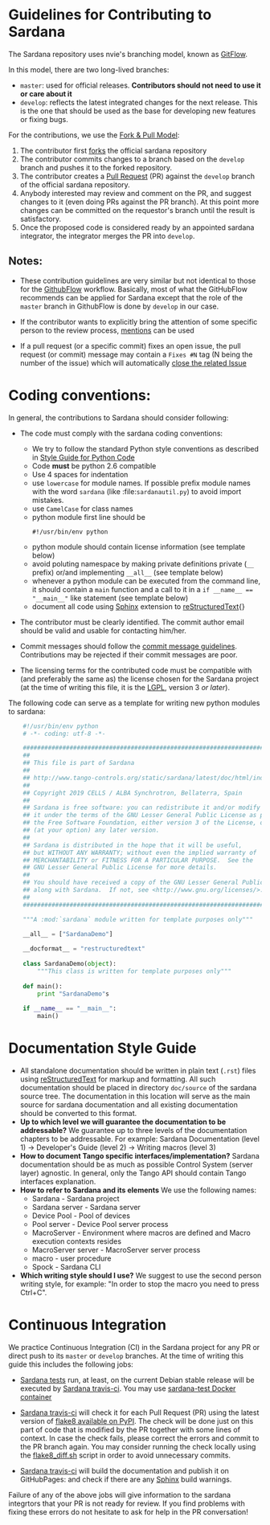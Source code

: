 # Guidelines for Contributing to Sardana

The Sardana repository uses nvie's branching model, known as [GitFlow][].

In this model, there are two long-lived branches:

- `master`: used for official releases. **Contributors should 
  not need to use it or care about it**
- `develop`: reflects the latest integrated changes for the next 
  release. This is the one that should be used as the base for 
  developing new features or fixing bugs. 

For the contributions, we use the [Fork & Pull Model][]:

1. The contributor first [forks][] the official sardana repository
2. The contributor commits changes to a branch based on the 
   `develop` branch and pushes it to the forked repository.
3. The contributor creates a [Pull Request][] (PR) against the `develop` 
   branch of the official sardana repository.
4. Anybody interested may review and comment on the PR, and 
   suggest changes to it (even doing PRs against the PR branch).
   At this point more changes can be committed on the 
   requestor's branch until the result is satisfactory.
5. Once the proposed code is considered ready by an appointed sardana 
   integrator, the integrator merges the PR into `develop`.

## Notes:
  
- These contribution guidelines are very similar but not identical to 
  those for the [GithubFlow][] workflow. Basically, most of what the 
  GitHubFlow recommends can be applied for Sardana except that the 
  role of the `master` branch in GithubFlow is done by `develop` in our 
  case. 
  
- If the contributor wants to explicitly bring the attention of some 
  specific person to the review process, [mentions][] can be used
  
- If a pull request (or a specific commit) fixes an open issue, the pull
  request (or commit) message may contain a `Fixes #N` tag (N being 
  the number of the issue) which will automatically [close the related 
  Issue][tag_issue_closing]

# Coding conventions:

In general, the contributions to Sardana should consider following:

- The code must comply with the sardana coding conventions:
  - We try to follow the standard Python style conventions as
    described in [Style Guide for Python Code](http://www.python.org/peps/pep-0008.html)
  - Code **must** be python 2.6 compatible
  - Use 4 spaces for indentation
  - use ``lowercase`` for module names. If possible prefix module names with the
    word ``sardana`` (like :file:`sardanautil.py`) to avoid import mistakes.
  - use ``CamelCase`` for class names
  - python module first line should be
    ```
    #!/usr/bin/env python
    ```
  - python module should contain license information (see template below)
  - avoid poluting namespace by making private definitions private (``__`` prefix)
    or/and implementing ``__all__`` (see template below)
  - whenever a python module can be executed from the command line, it should 
    contain a ``main`` function and a call to it in a ``if __name__ == "__main__"``
    like statement (see template below)
  - document all code using [Sphinx][] extension to [reStructuredText]{}

- The contributor must be clearly identified. The commit author 
  email should be valid and usable for contacting him/her.

- Commit messages  should follow the [commit message guidelines][]. 
  Contributions may be rejected if their commit messages are poor.

- The licensing terms for the contributed code must be compatible 
  with (and preferably the same as) the license chosen for the Sardana 
  project (at the time of writing this file, it is the [LGPL][], 
  version 3 *or later*).

The following code can serve as a template for writing new python modules to
sardana:

```python
    #!/usr/bin/env python
    # -*- coding: utf-8 -*-

    ##############################################################################
    ##
    ## This file is part of Sardana
    ## 
    ## http://www.tango-controls.org/static/sardana/latest/doc/html/index.html
    ##
    ## Copyright 2019 CELLS / ALBA Synchrotron, Bellaterra, Spain
    ## 
    ## Sardana is free software: you can redistribute it and/or modify
    ## it under the terms of the GNU Lesser General Public License as published by
    ## the Free Software Foundation, either version 3 of the License, or
    ## (at your option) any later version.
    ## 
    ## Sardana is distributed in the hope that it will be useful,
    ## but WITHOUT ANY WARRANTY; without even the implied warranty of
    ## MERCHANTABILITY or FITNESS FOR A PARTICULAR PURPOSE.  See the
    ## GNU Lesser General Public License for more details.
    ## 
    ## You should have received a copy of the GNU Lesser General Public License
    ## along with Sardana.  If not, see <http://www.gnu.org/licenses/>.
    ##
    ##############################################################################

    """A :mod:`sardana` module written for template purposes only"""

    __all__ = ["SardanaDemo"]
    
    __docformat__ = "restructuredtext"
    
    class SardanaDemo(object):
        """This class is written for template purposes only"""
        
    def main():
        print "SardanaDemo"s
    
    if __name__ == "__main__":
        main()
```

# Documentation Style Guide

- All standalone documentation should be written in plain text (``.rst``) files
  using [reStructuredText][] for markup and formatting. All such
  documentation should be placed in directory `doc/source` of the sardana
  source tree. The documentation in this location will serve as the main source
  for sardana documentation and all existing documentation should be converted
  to this format.
- **Up to which level we will guarantee the documentation to be addressable?** 
   We guarantee up to three levels of the documentation chapters to be addressable.
   For example: Sardana Documentation (level 1) -> Developer's Guide (level 2) -> Writing macros (level 3)
- **How to document Tango specific interfaces/implementation?**
   Sardana documentation should be as much as possible Control System (server layer) agnostic.
   In general, only the Tango API should contain Tango interfaces explanation.
- **How to refer to Sardana and its elements**
   We use the following names:
   * Sardana - Sardana project
   * Sardana server - Sardana server
   * Device Pool - Pool of devices
   * Pool server - Device Pool server process
   * MacroServer - Environment where macros are defined and Macro execution contexts resides 
   * MacroServer server - MacroServer server process
   * macro - user procedure
   * Spock - Sardana CLI
- **Which writing style should I use?**
   We suggest to use the second person writing style, for example:
   "In order to stop the macro you need to press Ctrl+C".

# Continuous Integration

We practice Continuous Integration (CI) in the Sardana project for any PR or direct
push to its `master` or `develop` branches. At the time of writing this guide this
includes the following jobs:

- [Sardana tests](https://sardana-controls.org/devel/howto_test/index.html)
  run, at least, on the current Debian stable release will be executed by [Sardana travis-ci][].
  You may use [sardana-test Docker container](https://hub.docker.com/r/reszelaz/sardana-test)

- [Sardana travis-ci][] will check it for each Pull Request (PR) using
  the latest version of [flake8 available on PyPI][]. The check
  will be done just on this part of code that is modified by the PR
  together with some lines of context.
  In case the check fails, please correct the errors and commit
  to the PR branch again. You may consider running the check locally
  using the [flake8_diff.sh][] script in order to avoid unnecessary commits.

- [Sardana travis-ci][] will build the documentation and publish it on GitHubPages:
  [](www.sardana-controls.org) and check if there are any [Sphinx][]
  build warnings.

Failure of any of the above jobs will give information to the sardana integrtors that your
PR is not ready for review. If you find problems with fixing these errors do not hesitate to ask for
help in the PR conversation!


[gitflow]: http://nvie.com/posts/a-successful-git-branching-model/
[Fork & Pull Model]: https://en.wikipedia.org/wiki/Fork_and_pull_model
[forks]: https://help.github.com/articles/fork-a-repo/
[Pull Request]: https://help.github.com/articles/creating-a-pull-request/
[commit message guidelines]: http://tbaggery.com/2008/04/19/a-note-about-git-commit-messages.html
[GitHubFlow]: https://guides.github.com/introduction/flow/index.html
[mentions]: https://github.com/blog/821-mention-somebody-they-re-notified
[tag_issue_closing]: https://help.github.com/articles/closing-issues-via-commit-messages/
[Sardana]: http://www.sardana-controls.org
[LGPL]: http://www.gnu.org/licenses/lgpl.html
[Sardana travis-ci]: https://travis-ci.org/sardana-org/sardana
[flake8_diff.sh]: https://github.com/sardana-org/sardana/blob/develop/ci/flake8_diff.sh
[flake8 available on PyPI]: https://pypi.org/project/flake8
[Sphinx]: http://www.sphinx-doc.org
[reStructuredText]: http://docutils.sourceforge.net/rst.html
